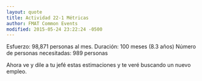 ```yaml
---
layout: quote
title: Actividad 22-1 Métricas
author: FMAT Common Events
modified: 2015-05-24 23:22:24 -0500
---
```

Esfuerzo: 98,871 personas al mes.
Duración: 100 meses (8.3 años)
Número de personas necesitadas: 989 personas

Ahora ve y dile a tu jefé estas estimaciones y te veré buscando un nuevo empleo.